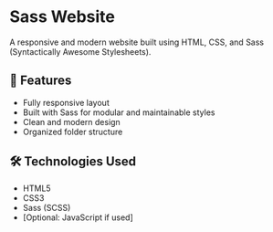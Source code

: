 # Sass Website

A responsive and modern website built using HTML, CSS, and Sass (Syntactically Awesome Stylesheets).

## 🚀 Features

- Fully responsive layout
- Built with Sass for modular and maintainable styles
- Clean and modern design
- Organized folder structure 

## 🛠️ Technologies Used

- HTML5
- CSS3
- Sass (SCSS)
- [Optional: JavaScript if used]
